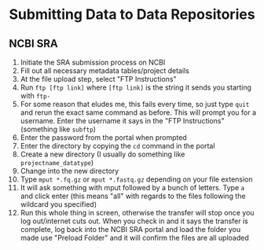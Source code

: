 # Submitting Data to Data Repositories

## NCBI SRA

1. Initiate the SRA submission process on NCBI
2. Fill out all necessary metadata tables/project details
3. At the file upload step, select "FTP Instructions"
4. Run `ftp [ftp link]` where `[ftp link]` is the string it sends you starting with `ftp-`
5. For some reason that eludes me, this fails every time, so just type `quit` and rerun the exact same command as before. This will prompt you for a username. Enter the username it says in the "FTP Instructions" (something like `subftp`)
6. Enter the password from the portal when prompted
7. Enter the directory by copying the `cd` command in the portal
8. Create a new directory (I usually do something like `projectname_datatype`)
9. Change into the new directory
10. Type `mput *.fq.gz` or `mput *.fastq.gz` depending on your file extension
11. It will ask something with mput followed by a bunch of letters. Type `a` and click enter (this means "all" with regards to the files following the wildcard you specified)
12. Run this whole thing in screen, otherwise the transfer will stop once you log out/internet cuts out. When you check in and it says the transfer is complete, log back into the NCBI SRA portal and load the folder you made use "Preload Folder" and it will confirm the files are all uploaded